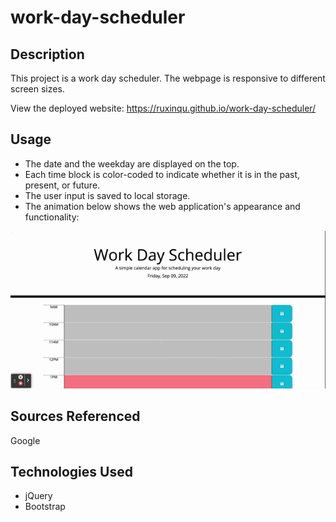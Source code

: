 # work-day-scheduler

## Description

This project is a work day scheduler. The webpage is responsive to different screen sizes.

View the deployed website: https://ruxinqu.github.io/work-day-scheduler/


## Usage
* The date and the weekday are displayed on the top.
* Each time block is color-coded to indicate whether it is in the past, present, or future. 
* The user input is saved to local storage.
* The animation below shows the web application's appearance and functionality: 

![demo video of the work day scheduler](./assets/work-day-scheduler.gif)

## Sources Referenced
Google 

## Technologies Used
* jQuery 
* Bootstrap 



